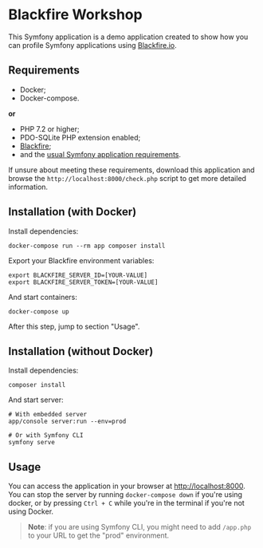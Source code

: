 Blackfire Workshop
==================

This Symfony application is a demo application created to show how you can
profile Symfony applications using [Blackfire.io](https://blackfire.io).

Requirements
------------

- Docker;
- Docker-compose.

**or**

- PHP 7.2 or higher;
- PDO-SQLite PHP extension enabled;
- [Blackfire](https://blackfire.io/getting-started);
- and the [usual Symfony application requirements](http://symfony.com/doc/current/reference/requirements.html).

If unsure about meeting these requirements, download this application and
browse the `http://localhost:8000/check.php` script to get more detailed
information.

Installation (with Docker)
--------------------------

Install dependencies:

```
docker-compose run --rm app composer install
```

Export your Blackfire environment variables:

```
export BLACKFIRE_SERVER_ID=[YOUR-VALUE]
export BLACKFIRE_SERVER_TOKEN=[YOUR-VALUE]
```

And start containers:

```
docker-compose up
```

After this step, jump to section "Usage".

Installation (without Docker)
-----------------------------

Install dependencies:

```
composer install
```

And start server:

```
# With embedded server
app/console server:run --env=prod

# Or with Symfony CLI
symfony serve
```

Usage
-----

You can access the application in your browser at
[http://localhost:8000](http://localhost:8000). You can stop the server by
running `docker-compose down` if you're using docker, or by pressing `Ctrl + C`
while you're in the terminal if you're not using Docker.

> **Note**: if you are using Symfony CLI, you might need to add `/app.php` to
> your URL to get the "prod" environment.
